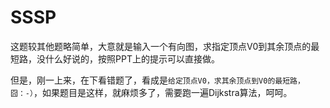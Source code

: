 # SSSP
这题较其他题略简单，大意就是输入一个有向图，求指定顶点V0到其余顶点的最短路，没什么好说的，按照PPT上的提示可以直接做。

但是，刚一上来，在下看错题了，看成是`给定顶点V0，求其余顶点到V0的最短路，囧：-）`，如果题目是这样，就麻烦多了，需要跑一遍Dijkstra算法，呵呵。
